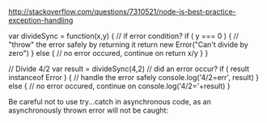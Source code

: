 http://stackoverflow.com/questions/7310521/node-js-best-practice-exception-handling


var divideSync = function(x,y) {
    // if error condition?
    if ( y === 0 ) {
        // "throw" the error safely by returning it
        return new Error("Can't divide by zero")
    }
    else {
        // no error occured, continue on
        return x/y
    }
}

// Divide 4/2
var result = divideSync(4,2)
// did an error occur?
if ( result instanceof Error ) {
    // handle the error safely
    console.log('4/2=err', result)
}
else {
    // no error occured, continue on
    console.log('4/2='+result)
}




Be careful not to use try...catch in asynchronous code, as an asynchronously thrown error will not be caught:
